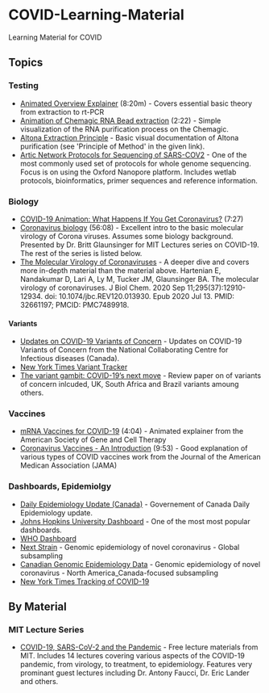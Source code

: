# COVID-Learning-Material
Learning Material for COVID

## Topics
### Testing
* [Animated Overview Explainer](https://www.youtube.com/watch?v=ThG_02miq-4) (8:20m) - Covers essential basic theory from extraction to rt-PCR
* [Animation of Chemagic RNA Bead extraction](https://www.youtube.com/watch?v=deVufNDJ4GI) (2:22) - Simple visualization of the RNA purification process on the Chemagic.
* [Altona Extraction Principle](https://www.altona-diagnostics.com/en/products/reagents/altostar.html) - Basic visual documentation of Altona purification (see 'Principle of Method' in the given link). 
* [Artic Network Protocols for Sequencing of SARS-COV2](https://artic.network/ncov-2019) - One of the most commonly used set of protocols for whole genome sequencing. Focus is on using the Oxford Nanopore platform. Includes wetlab protocols, bioinformatics, primer sequences and reference information.  
### Biology
* [COVID-19 Animation: What Happens If You Get Coronavirus?](https://www.youtube.com/watch?v=5DGwOJXSxqg) (7:27)
* [Coronavirus biology](https://www.youtube.com/watch?v=r2mOU2qOCYs) (56:08) - Excellent intro to the basic molecular virology of Corona viruses. Assumes some biology background. Presented by Dr. Britt Glaunsinger for MIT Lectures series on COVID-19. The rest of the series is listed below. 
* [The Molecular Virology of Coronaviruses](https://www.ncbi.nlm.nih.gov/pmc/articles/PMC7489918/pdf/zbc12910.pdf) - A deeper dive and covers more in-depth material than the material above. 
Hartenian E, Nandakumar D, Lari A, Ly M, Tucker JM, Glaunsinger BA. The molecular virology of coronaviruses. J Biol Chem. 2020 Sep 11;295(37):12910-12934. doi: 10.1074/jbc.REV120.013930. Epub 2020 Jul 13. PMID: 32661197; PMCID: PMC7489918.
#### Variants
* [Updates on COVID-19 Variants of Concern](https://nccid.ca/covid-19-variants/) - Updates on COVID-19 Variants of Concern from the National Collaborating Centre for Infectious diseases (Canada). 
* [New York Times Variant Tracker](https://www.nytimes.com/interactive/2021/health/coronavirus-variant-tracker.html)
* [The variant gambit: COVID-19’s next move](https://www.ncbi.nlm.nih.gov/pmc/articles/PMC7919536/pdf/main.pdf) -  Review paper on of variants of concern inlcuded, UK, South Africa and Brazil variants amoung others. 
### Vaccines
* [mRNA Vaccines for COVID-19](https://www.youtube.com/watch?v=SR-9Bo2CaRQ) (4:04) - Animated explainer from the American Society of Gene and Cell Therapy
* [Coronavirus Vaccines - An Introduction](https://www.youtube.com/watch?v=KMc3vL_MIeo) (9:53) - Good explanation of various types of COVID vaccines work from the Journal of the American Medican Association (JAMA)

### Dashboards, Epidemiolgy
* [Daily Epidemiology Update (Canada)](https://health-infobase.canada.ca/covid-19/epidemiological-summary-covid-19-cases.html) - Governement of Canada Daily Epidemiology update. 
* [Johns Hopkins University Dashboard](https://www.arcgis.com/apps/opsdashboard/index.html#/bda7594740fd40299423467b48e9ecf6) - One of the most  most popular dashboards. 
* [WHO Dashboard](https://covid19.who.int/)
* [Next Strain](https://nextstrain.org/ncov/global) - Genomic epidemiology of novel coronavirus - Global subsampling
* [Canadian Genomic Epidemiology Data](http://auspice.finlaymagui.re/ncov/north-america/canada?f_country=Canada) - Genomic epidemiology of novel coronavirus - North America_Canada-focused subsampling
* [New York Times Tracking of COVID-19](https://www.nytimes.com/interactive/2020/world/coronavirus-maps.html)


## By Material
### MIT Lecture Series
* [COVID-19, SARS-CoV-2 and the Pandemic](https://biology.mit.edu/undergraduate/current-students/subject-offerings/covid-19-sars-cov-2-and-the-pandemic/) - Free lecture materials from MIT. Includes 14 lectures covering various aspects of the COVID-19 pandemic, from virology, to treatment, to epidemiology. Features very prominant guest lectures including Dr. Antony Faucci, Dr. Eric Lander and others.
